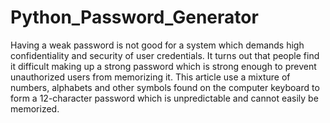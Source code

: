 # Python_Password_Generator
Having a weak password is not good for a system which demands high confidentiality and security of user credentials. It turns out that people find it difficult making up a strong password which is strong enough to prevent unauthorized users from memorizing it. This article use a mixture of numbers, alphabets and other symbols found on the computer keyboard to form a 12-character password which is unpredictable and cannot easily be memorized.
